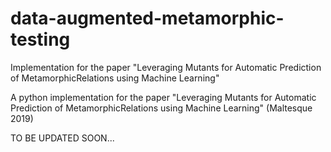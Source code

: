 # data-augmented-metamorphic-testing
Implementation for the paper "Leveraging Mutants for Automatic Prediction of MetamorphicRelations using Machine Learning"

A python implementation for the paper "Leveraging Mutants for Automatic Prediction of MetamorphicRelations using Machine Learning" (Maltesque 2019)

 TO BE UPDATED SOON...
